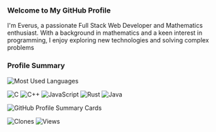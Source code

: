### Welcome to My GitHub Profile


I'm Everus, a passionate Full Stack Web Developer and Mathematics enthusiast. With a background in mathematics and a keen interest in programming, I enjoy exploring new technologies and solving complex problems


### Profile Summary
![Most Used Languages](https://github-readme-stats.vercel.app/api/top-langs/?username=EverusLainus&langs_count=10&theme=default&hide_border=true&layout=compact)

![C](https://img.shields.io/badge/C-20%25-blue) ![C++](https://img.shields.io/badge/C%2B%2B-15%25-lightblue) ![JavaScript](https://img.shields.io/badge/JavaScript-25%25-yellow) ![Rust](https://img.shields.io/badge/Rust-10%25-red) ![Java](https://img.shields.io/badge/Java-30%25-green)

![GitHub Profile Summary Cards](https://github-profile-summary-cards.vercel.app/api/cards/profile-details?username=EverusLainus&theme=default) 

 ![Clones](https://img.shields.io/badge/Clones-1000-87CEFA?style=for-the-badge&logo=appveyor)   ![Views](https://img.shields.io/badge/Views-500-FFB6C1?style=for-the-badge&logo=appveyor) 







